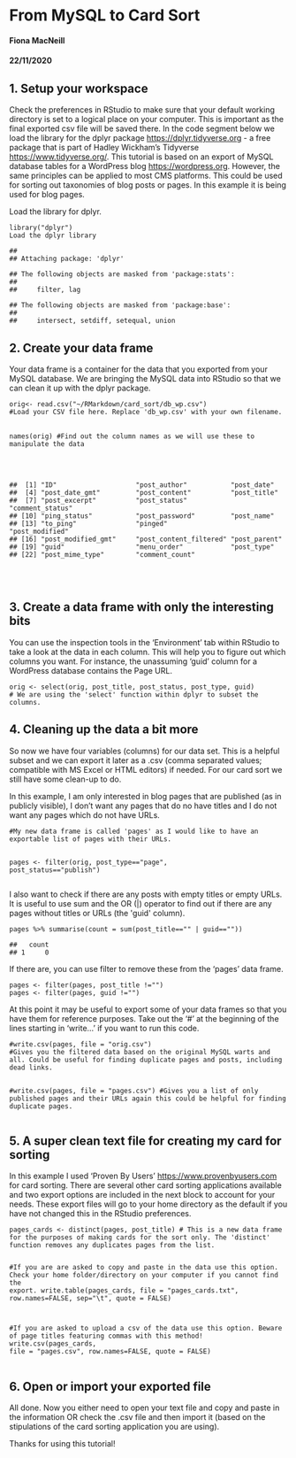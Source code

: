 <h1 class="title toc-ignore">From MySQL to Card Sort</h1>
<h4 class="author">Fiona MacNeill</h4>
<h4 class="date">22/11/2020</h4>


<div id="setup-your-workspace" class="section level2">
<h2>1. Setup your workspace</h2>
<p>Check the preferences in RStudio to make sure that your default working directory is set to a logical place on your computer. This is important as the final exported csv file will be saved there. In the code segment below we load the library for the dplyr package <a href="https://dplyr.tidyverse.org" class="uri">https://dplyr.tidyverse.org</a> - a free package that is part of Hadley Wickham’s Tidyverse <a href="https://www.tidyverse.org/" class="uri">https://www.tidyverse.org/</a>. This tutorial is based on an export of MySQL database tables for a WordPress blog <a href="https://wordpress.org" class="uri">https://wordpress.org</a>. However, the same principles can be applied to most CMS platforms. This could be used for sorting out taxonomies of blog posts or pages. In this example it is being used for blog pages.</p>
<p>Load the library for dplyr.</p>
<pre class="r"><code>library(&quot;dplyr&quot;) 
Load the dplyr library</code></pre>
<pre><code>## 
## Attaching package: &#39;dplyr&#39;</code></pre>
<pre><code>## The following objects are masked from &#39;package:stats&#39;:
## 
##     filter, lag</code></pre>
<pre><code>## The following objects are masked from &#39;package:base&#39;:
## 
##     intersect, setdiff, setequal, union</code></pre>
</div>
<div id="create-your-data-frame" class="section level2">
<h2>2. Create your data frame</h2>
<p>Your data frame is a container for the data that you exported from your MySQL database. We are bringing the MySQL data into RStudio so that we can clean it up with the dplyr package.</p>
<pre class="r"><code>orig&lt;- read.csv(&quot;~/RMarkdown/card_sort/db_wp.csv&quot;) 
#Load your CSV file here. Replace &#39;db_wp.csv&#39; with your own filename.</code>

<pre class="r"><code>names(orig) #Find out the column names as we will use these to manipulate the data</code></pre>
<pre><code>##  [1] &quot;ID&quot;                    &quot;post_author&quot;           &quot;post_date&quot;            
##  [4] &quot;post_date_gmt&quot;         &quot;post_content&quot;          &quot;post_title&quot;           
##  [7] &quot;post_excerpt&quot;          &quot;post_status&quot;           &quot;comment_status&quot;       
## [10] &quot;ping_status&quot;           &quot;post_password&quot;         &quot;post_name&quot;            
## [13] &quot;to_ping&quot;               &quot;pinged&quot;                &quot;post_modified&quot;        
## [16] &quot;post_modified_gmt&quot;     &quot;post_content_filtered&quot; &quot;post_parent&quot;          
## [19] &quot;guid&quot;                  &quot;menu_order&quot;            &quot;post_type&quot;            
## [22] &quot;post_mime_type&quot;        &quot;comment_count&quot;</code></pre>
</div>
<div id="create-a-data-frame-with-only-the-interesting-bits" class="section level2">
<h2>3. Create a data frame with only the interesting bits</h2>
<p>You can use the inspection tools in the ‘Environment’ tab within RStudio to take a look at the data in each column. This will help you to figure out which columns you want. For instance, the unassuming ‘guid’ column for a WordPress database contains the Page URL.</p>
<pre class="r"><code>orig &lt;- select(orig, post_title, post_status, post_type, guid) 
# We are using the &#39;select&#39; function within dplyr to subset the columns.</code></pre>
</div>
<div id="cleaning-up-the-data-a-bit-more" class="section level2">
<h2>4. Cleaning up the data a bit more</h2>
<p>So now we have four variables (columns) for our data set. This is a helpful subset and we can export it later as a .csv (comma separated values; compatible with MS Excel or HTML editors) if needed. For our card sort we still have some clean-up to do.</p>
<p>In this example, I am only interested in blog pages that are published (as in publicly visible), I don’t want any pages that do no have titles and I do not want any pages which do not have URLs.</p>
<pre class="r"><code>#My new data frame is called &#39;pages&#39; as I would like to have an exportable list of pages with their URLs.

pages &lt;- filter(orig, post_type==&quot;page&quot;, post_status==&quot;publish&quot;)</code></pre>
<p>I also want to check if there are any posts with empty titles or empty URLs. It is useful to use sum and the OR (|) operator to find out if there are any pages without titles or URLs (the &#39;guid&#39; column).</p>
<pre class="r"><code>pages %&gt;% summarise(count = sum(post_title==&quot;&quot; | guid==&quot;&quot;)) </code></pre>
<pre><code>##   count
## 1     0</code></pre>
<p>If there are, you can use filter to remove these from the ‘pages’ data frame.</p>
<pre class="r"><code>pages &lt;- filter(pages, post_title !=&quot;&quot;)
pages &lt;- filter(pages, guid !=&quot;&quot;)</code></pre>
<p>At this point it may be useful to export some of your data frames so that you have them for reference purposes. Take out the ‘#’ at the beginning of the lines starting in ‘write…’ if you want to run this code.</p>
<pre class="r"><code>#write.csv(pages, file = &quot;orig.csv&quot;) 
#Gives you the filtered data based on the original MySQL warts and all. Could be useful for finding duplicate pages and posts, including dead links.

#write.csv(pages, file = &quot;pages.csv&quot;) 
#Gives you a list of only published pages and their URLs again this could be helpful for finding duplicate pages.</code></pre>
</div>
<div id="a-super-clean-text-file-for-creating-my-card-for-sorting" class="section level2">
<h2>5. A super clean text file for creating my card for sorting</h2>
<p>In this example I used ‘Proven By Users’ <a href="https://www.provenbyusers.com" class="uri">https://www.provenbyusers.com</a> for card sorting. There are several other card sorting applications available and two export options are included in the next block to account for your needs. These export files will go to your home directory as the default if you have not changed this in the RStudio preferences.</p>
<pre class="r"><code>pages_cards &lt;- distinct(pages, post_title) # This is a new data frame for the purposes of making cards for the sort only. The &#39;distinct&#39; function removes any duplicates pages from the list.

#If you are are asked to copy and paste in the data use this option. Check your home folder/directory on your computer if you cannot find the export.
write.table(pages_cards, file = &quot;pages_cards.txt&quot;, row.names=FALSE, sep=&quot;\t&quot;, quote = FALSE)

#If you are asked to upload a csv of the data use this option. Beware of page titles featuring commas with this method!
write.csv(pages_cards, file = &quot;pages.csv&quot;, row.names=FALSE, quote = FALSE)</code></pre>
</div>
<div id="open-or-import-your-exported-file" class="section level2">
<h2>6. Open or import your exported file</h2>
<p>All done. Now you either need to open your text file and copy and paste in the information OR check the .csv file and then import it (based on the stipulations of the card sorting application you are using).</p>
<p>Thanks for using this tutorial!</p>
</div>
